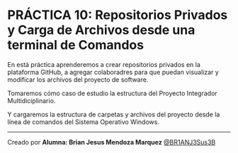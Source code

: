 # PRÁCTICA 10: Repositorios Privados y Carga de Archivos desde una terminal de Comandos

En está práctica aprenderemos a crear repositorios privados en la plataforma GitHub, a agregar colaboradres para que puedan visualizar y modificar los archivos del proyecto de software.

Tomaremos cómo caso de estudio la estructura del Proyecto Integrador Multidiciplinario.

Y cargaremos la estructura de carpetas y archivos del proyecto desde la línea de comandos del Sistema Operativo Windows.

----
Creado por **Alumna: Brian Jesus Mendoza Marquez**
[@BR1ANJ3Sus3B](https://github.com/BR1ANJ3Sus3B)